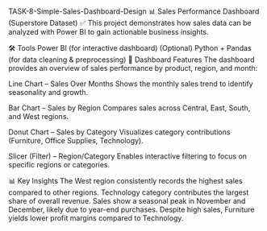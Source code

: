 TASK-8-Simple-Sales-Dashboard-Design
📊 Sales Performance Dashboard (Superstore Dataset)
✅ This project demonstrates how sales data can be analyzed with Power BI to gain actionable business insights.

🛠 Tools
Power BI (for interactive dashboard)
(Optional) Python + Pandas (for data cleaning & preprocessing)
📌 Dashboard Features
The dashboard provides an overview of sales performance by product, region, and month:

Line Chart – Sales Over Months
Shows the monthly sales trend to identify seasonality and growth.

Bar Chart – Sales by Region
Compares sales across Central, East, South, and West regions.

Donut Chart – Sales by Category
Visualizes category contributions (Furniture, Office Supplies, Technology).

Slicer (Filter) – Region/Category
Enables interactive filtering to focus on specific regions or categories.

📊 Key Insights
The West region consistently records the highest sales compared to other regions.
Technology category contributes the largest share of overall revenue.
Sales show a seasonal peak in November and December, likely due to year-end purchases.
Despite high sales, Furniture yields lower profit margins compared to Technology.
